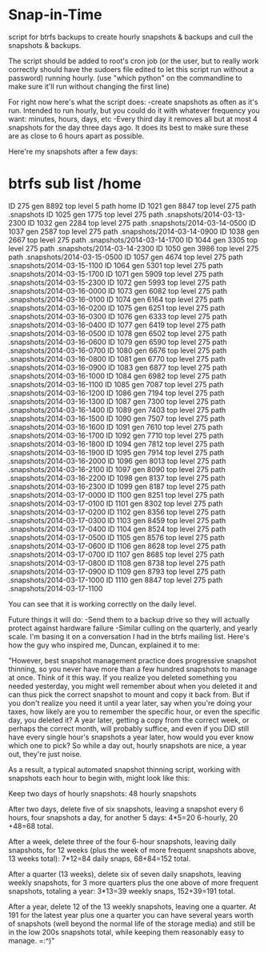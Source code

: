 Snap-in-Time
============

script for btrfs backups to create hourly snapshots & backups and cull the snapshots & backups.

The script should be added to root's cron job (or the user, but to really work correctly should have the sudoers file edited to let this script run without a password) running hourly.
(use "which python" on the commandline to make sure it'll run without changing the first line)

For right now here's what the script does:
-create snapshots as often as it's run. Intended to run hourly, but you could do it with whatever frequency you want: minutes, hours, days, etc
-Every third day it removes all but at most 4 snapshots for the day three days ago. It does its best to make sure these are as close to 6 hours apart as possible.

Here're my snapshots after a few days:
# btrfs sub list /home
ID 275 gen 8892 top level 5 path home
ID 1021 gen 8847 top level 275 path .snapshots
ID 1025 gen 1775 top level 275 path .snapshots/2014-03-13-2300
ID 1032 gen 2284 top level 275 path .snapshots/2014-03-14-0500
ID 1037 gen 2587 top level 275 path .snapshots/2014-03-14-0900
ID 1038 gen 2667 top level 275 path .snapshots/2014-03-14-1700
ID 1044 gen 3305 top level 275 path .snapshots/2014-03-14-2300
ID 1050 gen 3986 top level 275 path .snapshots/2014-03-15-0500
ID 1057 gen 4674 top level 275 path .snapshots/2014-03-15-1100
ID 1064 gen 5301 top level 275 path .snapshots/2014-03-15-1700
ID 1071 gen 5909 top level 275 path .snapshots/2014-03-15-2300
ID 1072 gen 5993 top level 275 path .snapshots/2014-03-16-0000
ID 1073 gen 6082 top level 275 path .snapshots/2014-03-16-0100
ID 1074 gen 6164 top level 275 path .snapshots/2014-03-16-0200
ID 1075 gen 6251 top level 275 path .snapshots/2014-03-16-0300
ID 1076 gen 6333 top level 275 path .snapshots/2014-03-16-0400
ID 1077 gen 6419 top level 275 path .snapshots/2014-03-16-0500
ID 1078 gen 6502 top level 275 path .snapshots/2014-03-16-0600
ID 1079 gen 6590 top level 275 path .snapshots/2014-03-16-0700
ID 1080 gen 6676 top level 275 path .snapshots/2014-03-16-0800
ID 1081 gen 6770 top level 275 path .snapshots/2014-03-16-0900
ID 1083 gen 6877 top level 275 path .snapshots/2014-03-16-1000
ID 1084 gen 6982 top level 275 path .snapshots/2014-03-16-1100
ID 1085 gen 7087 top level 275 path .snapshots/2014-03-16-1200
ID 1086 gen 7194 top level 275 path .snapshots/2014-03-16-1300
ID 1087 gen 7300 top level 275 path .snapshots/2014-03-16-1400
ID 1089 gen 7403 top level 275 path .snapshots/2014-03-16-1500
ID 1090 gen 7507 top level 275 path .snapshots/2014-03-16-1600
ID 1091 gen 7610 top level 275 path .snapshots/2014-03-16-1700
ID 1092 gen 7710 top level 275 path .snapshots/2014-03-16-1800
ID 1094 gen 7812 top level 275 path .snapshots/2014-03-16-1900
ID 1095 gen 7914 top level 275 path .snapshots/2014-03-16-2000
ID 1096 gen 8013 top level 275 path .snapshots/2014-03-16-2100
ID 1097 gen 8090 top level 275 path .snapshots/2014-03-16-2200
ID 1098 gen 8137 top level 275 path .snapshots/2014-03-16-2300
ID 1099 gen 8187 top level 275 path .snapshots/2014-03-17-0000
ID 1100 gen 8251 top level 275 path .snapshots/2014-03-17-0100
ID 1101 gen 8302 top level 275 path .snapshots/2014-03-17-0200
ID 1102 gen 8356 top level 275 path .snapshots/2014-03-17-0300
ID 1103 gen 8459 top level 275 path .snapshots/2014-03-17-0400
ID 1104 gen 8524 top level 275 path .snapshots/2014-03-17-0500
ID 1105 gen 8576 top level 275 path .snapshots/2014-03-17-0600
ID 1106 gen 8628 top level 275 path .snapshots/2014-03-17-0700
ID 1107 gen 8685 top level 275 path .snapshots/2014-03-17-0800
ID 1108 gen 8738 top level 275 path .snapshots/2014-03-17-0900
ID 1109 gen 8793 top level 275 path .snapshots/2014-03-17-1000
ID 1110 gen 8847 top level 275 path .snapshots/2014-03-17-1100

You can see that it is working correctly on the daily level.


Future things it will do:
-Send them to a backup drive so they will actually protect against hardware failure
-Similar culling on the quarterly, and yearly scale. I'm basing it on a conversation I had in the btrfs mailing list. Here's how the guy who inspired me, Duncan, explained it to me:

"However, best snapshot management practice does progressive snapshot 
thinning, so you never have more than a few hundred snapshots to manage 
at once.  Think of it this way.  If you realize you deleted something you 
needed yesterday, you might well remember about when you deleted it and 
can thus pick the correct snapshot to mount and copy it back from.  But 
if you don't realize you need it until a year later, say when you're 
doing your taxes, how likely are you to remember the specific hour, or 
even the specific day, you deleted it?  A year later, getting a copy from 
the correct week, or perhaps the correct month, will probably suffice, 
and even if you DID still have every single hour's snapshots a year 
later, how would you ever know which one to pick?  So while a day out, 
hourly snapshots are nice, a year out, they're just noise.

As a result, a typical automated snapshot thinning script, working with 
snapshots each hour to begin with, might look like this:

Keep two days of hourly snapshots: 48 hourly snapshots

After two days, delete five of six snapshots, leaving a snapshot every 6 
hours, four snapshots a day, for another 5 days: 4*5=20 6-hourly, 20
+48=68 total.

After a week, delete three of the four 6-hour snapshots, leaving daily 
snapshots, for 12 weeks (plus the week of more frequent snapshots above, 
13 weeks total): 7*12=84 daily snaps, 68+84=152 total.

After a quarter (13 weeks), delete six of seven daily snapshots, leaving 
weekly snapshots, for 3 more quarters plus the one above of more frequent 
snapshots, totaling a year: 3*13=39 weekly snaps, 152+39=191 total.

After a year, delete 12 of the 13 weekly snapshots, leaving one a 
quarter.  At 191 for the latest year plus one a quarter you can have 
several years worth of snapshots (well beyond the normal life of the 
storage media) and still be in the low 200s snapshots total, while 
keeping them reasonably easy to manage. =:^)"
